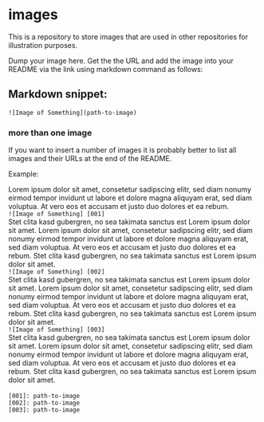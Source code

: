 # images
This is a repository to store images that are used in other repositories for illustration purposes.

Dump your image here. Get the the URL and add the image into your README via the link using markdown command as follows:  

## Markdown snippet:

`![Image of Something](path-to-image)`

### more than one image

If you want to insert a number of images it is probably better to list all images and their URLs at the end of the README.

Example:

Lorem ipsum dolor sit amet, consetetur sadipscing elitr, sed diam nonumy eirmod tempor invidunt ut labore et dolore magna aliquyam erat, sed diam voluptua. At vero eos et accusam et justo duo dolores et ea rebum. </br>
`![Image of Something] [001]`</br>
Stet clita kasd gubergren, no sea takimata sanctus est Lorem ipsum dolor sit amet. Lorem ipsum dolor sit amet, consetetur sadipscing elitr, sed diam nonumy eirmod tempor invidunt ut labore et dolore magna aliquyam erat, sed diam voluptua. At vero eos et accusam et justo duo dolores et ea rebum. Stet clita kasd gubergren, no sea takimata sanctus est Lorem ipsum dolor sit amet.</br>
`![Image of Something] [002]`</br>
Stet clita kasd gubergren, no sea takimata sanctus est Lorem ipsum dolor sit amet. Lorem ipsum dolor sit amet, consetetur sadipscing elitr, sed diam nonumy eirmod tempor invidunt ut labore et dolore magna aliquyam erat, sed diam voluptua. At vero eos et accusam et justo duo dolores et ea rebum. Stet clita kasd gubergren, no sea takimata sanctus est Lorem ipsum dolor sit amet.</br>
`![Image of Something] [003]`</br>
Stet clita kasd gubergren, no sea takimata sanctus est Lorem ipsum dolor sit amet. Lorem ipsum dolor sit amet, consetetur sadipscing elitr, sed diam nonumy eirmod tempor invidunt ut labore et dolore magna aliquyam erat, sed diam voluptua. At vero eos et accusam et justo duo dolores et ea rebum. Stet clita kasd gubergren, no sea takimata sanctus est Lorem ipsum dolor sit amet. </br></br>
`[001]: path-to-image`</br>
`[002]: path-to-image`</br>
`[003]: path-to-image`</br>
